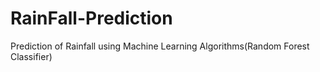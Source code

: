 # RainFall-Prediction
Prediction of Rainfall using Machine Learning Algorithms(Random Forest Classifier)
